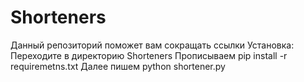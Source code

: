 # Shorteners
Данный репозиторий поможет вам сокращать ссылки
Установка:
Переходите в директорию  Shorteners
Прописываем pip install -r requiremetns.txt
Далее пишем python shortener.py

